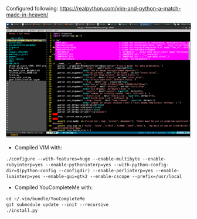 Configured following: https://realpython.com/vim-and-python-a-match-made-in-heaven/

![gvim screenshot](https://raw.githubusercontent.com/lluisgomez/vimrc/master/Screenshot_2020-02-09.png)

- Compiled VIM with:

```
./configure --with-features=huge --enable-multibyte --enable-rubyinterp=yes --enable-pythoninterp=yes --with-python-config-dir=$(python-config --configdir) --enable-perlinterp=yes --enable-luainterp=yes --enable-gui=gtk2 --enable-cscope --prefix=/usr/local
```

- Compiled YouCompleteMe with:
```
cd ~/.vim/bundle/YouCompleteMe
git submodule update --init --recursive
./install.py
```
